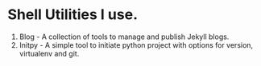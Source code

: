 # Shell Utilities I use.

1. Blog - A collection of tools to manage and publish Jekyll blogs.
2. Initpy - A simple tool to initiate python project with options for version, virtualenv and git.